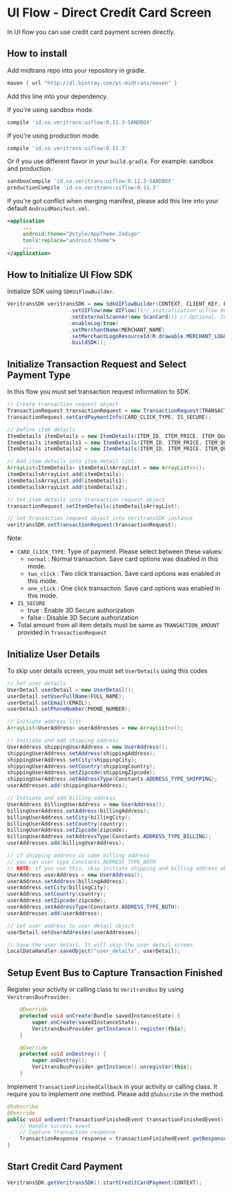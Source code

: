# UI Flow - Direct Credit Card Screen

In UI flow you can use credit card payment screen directly.

## How to install

Add midtrans repo into your repository in gradle.
```Groovy
maven { url "http://dl.bintray.com/pt-midtrans/maven" }
```

Add this line into your dependency.

If you're using sandbox mode.
```Groovy
compile 'id.co.veritrans:uiflow:0.11.3-SANDBOX'
```

If you're using production mode.
```Groovy
compile 'id.co.veritrans:uiflow:0.11.3'
```

Or if you use different flavor in your `build.gradle`.
For example: sandbox and production.
```Groovy
sandboxCompile 'id.co.veritrans:uiflow:0.11.3-SANDBOX'
productionCompile 'id.co.veritrans:uiflow:0.11.3'
```

If you're got conflict when merging manifest, please add this line into your default `AndroidManifest.xml`.
```xml
<application
     ...
     android:theme="@style/AppTheme.Indigo"
     tools:replace="android:theme">
     ...
</application>
```

## How to Initialize UI Flow SDK

Initialize SDK using `SDKUiFlowBuilder`.
```Java
VeritransSDK veritransSDK = new SdkUIFlowBuilder(CONTEXT, CLIENT_KEY, BASE_URL)
                    .setUIFlow(new UIFlow())// initialization uiflow mode
                    .setExternalScanner(new ScanCard()) // Optional. Initialization for using external scancard
                    .enableLog(true)
                    .setMerchantName(MERCHANT_NAME)
                    .setMerchantLogoResourceId(R.drawable.MERCHANT_LOGO_ID)
                    .buildSDK();
```

## Initialize Transaction Request and Select Payment Type

In this flow you must set transaction request information to SDK.

```Java
// Create transaction request object
TransactionRequest transactionRequest = new TransactionRequest(TRANSACTION_ID, TRANSACTION_AMOUNT);
transactionRequest.setCardPaymentInfo(CARD_CLICK_TYPE, IS_SECURE);

// Define item details
ItemDetails itemDetails = new ItemDetails(ITEM_ID, ITEM_PRICE, ITEM_QUANTITY, ITEM_NAME);
ItemDetails itemDetails1 = new ItemDetails(ITEM_ID, ITEM_PRICE, ITEM_QUANTITY, ITEM_NAME);
ItemDetails itemDetails2 = new ItemDetails(ITEM_ID, ITEM_PRICE, ITEM_QUANTITY, ITEM_NAME);

// Add item details into item detail list.
ArrayList<ItemDetails> itemDetailsArrayList = new ArrayList<>();
itemDetailsArrayList.add(itemDetails);
itemDetailsArrayList.add(itemDetails1);
itemDetailsArrayList.add(itemDetails2);

// Set item details into transaction request object
transactionRequest.setItemDetails(itemDetailsArrayList);

// Set transaction request object into VeritransSDK instance
veritransSDK.setTransactionRequest(transactionRequest);
```

Note: 

- `CARD_CLICK_TYPE`: Type of payment. Please select between these values:
     - `normal` : Normal transaction. Save card options was disabled in this mode.
     - `two_click` : Two click transaction. Save card options was enabled in this mode.
     - `one_click` : One click transaction. Save card options was enabled in this mode.
- `IS_SECURE`
     - true : Enable 3D Secure authorization
     - false : Disable 3D Secure authorization
- Total amount from all item details must be same as `TRANSACTION_AMOUNT` provided in `TransactionRequest`
     
## Initialize User Details

To skip user details screen, you must set `UserDetails` using this codes

```Java
// Set user details
UserDetail userDetail = new UserDetail();
userDetail.setUserFullName(FULL_NAME);
userDetail.setEmail(EMAIL);
userDetail.setPhoneNumber(PHONE_NUMBER);

// Initiate address list
ArrayList<UserAddress> userAddresses = new ArrayList<>();

// Initiate and add shipping address
UserAddress shippingUserAddress = new UserAddress();
shippingUserAddress.setAddress(shippingAddress);
shippingUserAddress.setCity(shippingCity);
shippingUserAddress.setCountry(shippingCountry);
shippingUserAddress.setZipcode(shippingZipcode);
shippingUserAddress.setAddressType(Constants.ADDRESS_TYPE_SHIPPING);
userAddresses.add(shippingUserAddress);

// Initiate and add billing address
UserAddress billingUserAddress = new UserAddress();
billingUserAddress.setAddress(billingAddress);
billingUserAddress.setCity(billingCity);
billingUserAddress.setCountry(country);
billingUserAddress.setZipcode(zipcode);
billingUserAddress.setAddressType(Constants.ADDRESS_TYPE_BILLING);
userAddresses.add(billingUserAddress);

// if shipping address is same billing address
// you can user type Constants.ADDRESS_TYPE_BOTH 
// NOTE: if you use this, skip initiate shipping and billing address above
UserAddress userAddress = new UserAddress();
userAddress.setAddress(billingAddress);
userAddress.setCity(billingCity);
userAddress.setCountry(country);
userAddress.setZipcode(zipcode);
userAddress.setAddressType(Constants.ADDRESS_TYPE_BOTH);
userAddresses.add(userAddress);

// Set user address to user detail object
userDetail.setUserAddresses(userAddresses);

// Save the user detail. It will skip the user detail screen
LocalDataHandler.saveObject("user_details", userDetail);
```

## Setup Event Bus to Capture Transaction Finished

Register your activity or calling class to `VeritransBus` by using `VeritransBusProvider`.

```Java
    @Override
    protected void onCreate(Bundle savedInstanceState) {
        super.onCreate(savedInstanceState);
        VeritransBusProvider.getInstance().register(this);
    }

    @Override
    protected void onDestroy() {
        super.onDestroy();
        VeritransBusProvider.getInstance().unregister(this);
    }
```

Implement `TransactionFinishedCallback` in your activity or calling class. 
It require you to implement one method. 
Please add `@Subscribe` in the method.
```Java
@Subscribe
@Override
public void onEvent(TransactionFinishedEvent transactionFinishedEvent) {
    // Handle success event
    // Capture transaction response
    TransactionResponse response = transactionFinishedEvent.getResponse();
}
```

## Start Credit Card Payment
```Java
VeritransSDK.getVeritransSDK().startCreditCardPayment(CONTEXT);
```
